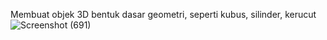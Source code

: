 Membuat objek 3D bentuk dasar geometri, seperti kubus, silinder, kerucut
![Screenshot (691)](https://github.com/user-attachments/assets/88ef8e9f-265a-4792-8c9e-786f5891068e)
